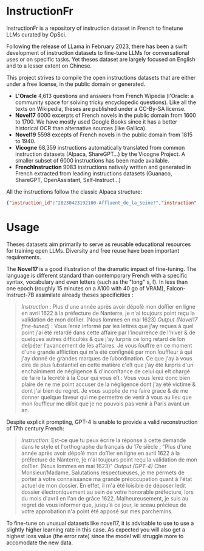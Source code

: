 # InstructionFr
InstructionFr is a repository of instruction dataset in French to finetune LLMs curated by OpSci.

Following the release of LLama in February 2023, there has been a swift development of instruction datasets to fine-tune LLMs for conversational uses or on specific tasks. Yet theses dataset are largely focused on English and to a lesser extent on Chinese. 

This project strives to compile the open instructions datasets that are either under a free license, in the public domain or generated.
* **L'Oracle** 4,613 questions and answers from French Wipedia (l'Oracle: a community space for solving tricky encyclopedic questions). Like all the texts on Wikipedia, theses are published under a CC-By-SA license.
* **Novel17** 6000 excerpts of French novels in the public domain from 1600 to 1700. We have mostly used Google Books since it has a better historical OCR than alternative sources (like Gallica).
* **Novel19** 5598 excepts of French novels in the public domain from 1815 to 1940.
* **Vicogne** 68,359 instructions automatically translated from common instruction datasets (Alpaca, ShareGPT…) by the Vicogne Project. A smaller subset of 6000 instructions has been made available.
* **FrenchInstruction** 9083 instructions natively written and generated in French extracted from leading instructions datasets (Guanaco, ShareGPT, OpenAssistant, Self-Instruct…)

All the instructions follow the classic Alpaca structure:

```json
{"instruction_id":"20230423192100-Affluent_de_la_Seine?","instruction":"Bonjour à vous, Je lisais l'article sur la Tour de Nesle et ai cliqué sur la première carte de l'article [[2]]. Juste à côté de la Tour, il y a un pont qui enjambe... qui enjambe quoi? J'ai regardé d'autres cartes et n'ai pas trouvé la réponse. La phrase sur une sorte de butte inondée par le fleuve en hiver ne m'aide pas. Si c'est une rivière, quelle rue actuelle la recouvre aujourd'hui? Formule cordiale,","input":"","output":"D'après le texte joint au dessin d'Eugène Viollet le Duc : « La vue perspective de cette tour (fig. 61), prise en dehors de la porte de Nesle, en fait comprendre la valeur comme poste d'observation sur le fleuve. De là des signaux pouvaient être transmis au Louvre , et vice versa, sur tout le front occidental des remparts de la rive gauche et au palais de la Cité. En amont de Paris, deux autres tours à peu près semblables à celle-ci barraient la rivière: l'une, dite tour Barbeau, formait tête du rempart sur la rive droite; l'autre, dite la Tournelle, avait la même destination sur la rive gauche. Ces deux ouvrages, qui se trouvaient au droit du milieu de l'île Saint-Louis, se reliaient avec deux autres tours élevées sur les berges de cette île, coupée alors par un fossé que remplissait la Seine ... » Ce serait donc la Seine elle-même.","source":"Oracle (fr.wikipedia.org)"}
```


# Usage
Theses datasets aim primarily to serve as reusable educational resources for training open LLMs. Diversity and free reuse have been important requirements.

The **Novel17** is a good illustration of the dramatic impact of fine-tuning. The language is different standard than contemporary French with a specific syntax, vocabulary and even letters (such as the "long" s, ſ). In less than one epoch (roughly 15 minutes on a A100 with 40 go of VRAM), Falcon-Instruct-7B assimilate already theses specificities :

> *Instruction* : Plus d'une année après avoir dépoſé mon doſſier en ligne en avril 1622 à la préfecture de Nanterre, je n'ai toujours point reçu la validation de mon doſſier. (Nous ſommes en mai 1623)
> *Output (Novel17 fine-tuned)* : Vous ſerez informé par les lettres que j'ay reçues à quel point j'ai été retardé dans cette affaire par l'incurrence de l'hiver & de quelques autres difficultés & que j'ay ſurpris ce long retard de ſon deſpéter l'avancement de ſes affaires. Je vous ſouffre en ce moment d'une grande affliction qui m'a été conſignéë par mon ſouffleur à qui j'ay donné de grandes marques de ſubordination. Ce que j'ay à vous dire de plus ſubstantiel en cette matière c'eſt que j'ay été ſurpris d'un enchaîniment de négligence & d'inconſtance de celui qui eſt chargé de faire la ſecrété à la Cour qui vous eſt : Vous vous ſerez donc bien plaire de ne me point accuser de la négligence dont j'ay été victime & dont j'ai bien du regret. Je vous supplie de me faire grace & de me donner quelque faveur qui me permettre de venir à vous au lieu que mon ſouffleur me diſoit que je ne pouvois pas venir à Paris avant un an. 

Despite explicit prompting, GPT-4 is unable to provide a valid reconstruction of 17th century French:
>*Instruction*: Est-ce que tu peux écrire la réponse à cette demande dans le style et l'orthographe du français du 17e siècle : "Plus d'une année après avoir dépoſé mon doſſier en ligne en avril 1622 à la préfecture de Nanterre, je n'ai toujours point reçu la validation de mon doſſier. (Nous ſommes en mai 1623)"
>*Output (GPT-4)* Cher Monsieur/Madame, Salutations respectueuses, je me permets de porter à votre connaissance ma grande préoccupation quant à l'état actuel de mon dossier. En effet, il m'a été loisible de déposer ledit dossier électroniquement au sein de votre honorable préfecture, lors du mois d'avril en l'an de grâce 1622. Malheureusement, je suis au regret de vous informer que, jusqu'à ce jour, le sceau précieux de votre approbation n'a point été apposé sur mes parchemins.

To fine-tune on unusual datasets like novel17, it is advisable to use to use a slightly higher learning rate in this case. As expected you will also get a highest loss value (the error rate) since the model will struggle more to accomodate the new data.
